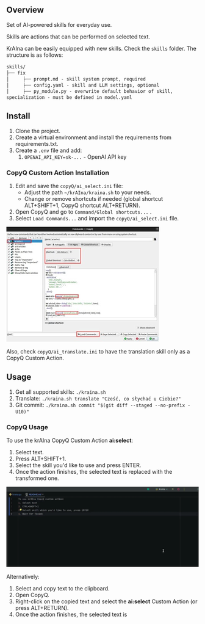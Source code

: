 ## Overview
Set of AI-powered skills for everyday use.

Skills are actions that can be performed on selected text.

KrAIna can be easily equipped with new skills. Check the `skills` folder. The structure is as follows:
```
skills/
├── fix
│     ├── prompt.md - skill system prompt, required
│     ├── config.yaml - skill and LLM settings, optional
│     ├── py_module.py - overwrite default behavior of skill, specialization - must be defined in model.yaml
```

## Install
1. Clone the project.
2. Create a virtual environment and install the requirements from requirements.txt.
3. Create a `.env` file and add:
   1. `OPENAI_API_KEY=sk-...` - OpenAI API key

### CopyQ Custom Action Installation

1. Edit and save the `copyQ/ai_select.ini` file:
   * Adjust the path `~/krAIna/kraina.sh` to your needs.
   * Change or remove shortcuts if needed (global shortcut ALT+SHIFT+1, CopyQ shortcut ALT+RETURN).
2. Open CopyQ and go to `Command/Global shortcuts...` <F6>.
3. Select `Load Commands...` and import the `copyQ/ai_select.ini` file.

![ai:select Custom Action](img/CopyQ-command.jpg)

Also, check `copyQ/ai_translate.ini` to have the translation skill only as a CopyQ Custom Action.

## Usage

1. Get all supported skills: `./kraina.sh`
2. Translate: `./kraina.sh translate "Cześć, co słychać u Ciebie?"`
3. Git commit: `./kraina.sh commit "$(git diff --staged --no-prefix -U10)"`

### CopyQ Usage
To use the krAIna CopyQ Custom Action **ai:select**:
1. Select text.
2. Press ALT+SHIFT+1.
3. Select the skill you'd like to use and press ENTER.
4. Once the action finishes, the selected text is replaced with the transformed one.

![KrAIna and CopyQ in action](img/kraina-in-action.gif)

Alternatively:
1. Select and copy text to the clipboard.
2. Open CopyQ.
3. Right-click on the copied text and select the **ai:select** Custom Action (or press ALT+RETURN).
4. Once the action finishes, the selected text is
